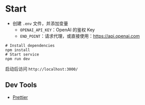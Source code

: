 # Start

- 创建 `.env` 文件，并添加变量
  - `OPENAI_API_KEY`：OpenAI 的鉴权 Key
  - `END_POINT`：请求代理，或直接使用：https://api.openai.com

```shell
# Install dependencies
npm install
# Start service
npm run dev
```

启动后访问 `http://localhost:3000/`

## Dev Tools
- [Prettier](https://khalilstemmler.com/blogs/tooling/prettier/)